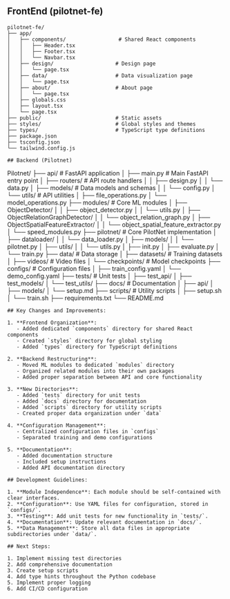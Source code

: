 ## FrontEnd (pilotnet-fe)
```
pilotnet-fe/
├── app/
│   ├── components/                 # Shared React components
│   │   ├── Header.tsx
│   │   ├── Footer.tsx
│   │   └── Navbar.tsx
│   ├── design/                    # Design page
│   │   └── page.tsx
│   ├── data/                      # Data visualization page
│   │   └── page.tsx
│   ├── about/                     # About page
│   │   └── page.tsx
│   ├── globals.css
│   ├── layout.tsx
│   └── page.tsx
├── public/                        # Static assets
├── styles/                        # Global styles and themes
├── types/                         # TypeScript type definitions
├── package.json
├── tsconfig.json
└── tailwind.config.js

## Backend (Pilotnet)
```
Pilotnet/
├── api/                          # FastAPI application
│   ├── main.py                   # Main FastAPI entry point
│   ├── routers/                  # API route handlers
│   │   ├── design.py
│   │   └── data.py
│   ├── models/                   # Data models and schemas
│   │   └── config.py
│   └── utils/                    # API utilities
│       ├── file_operations.py
│       └── model_operations.py
├── modules/                      # Core ML modules
│   ├── ObjectDetector/
│   │   ├── object_detector.py
│   │   └── utils.py
│   ├── ObjectRelationGraphDetector/
│   │   └── object_relation_graph.py
│   ├── ObjectSpatialFeatureExtractor/
│   │   └── object_spatial_feature_extractor.py
│   └── speed_modules.py
├── pilotnet/                     # Core PilotNet implementation
│   ├── dataloader/
│   │   └── data_loader.py
│   ├── models/
│   │   └── pilotnet.py
│   ├── utils/
│   │   └── utils.py
│   ├── init.py
│   ├── evaluate.py
│   └── train.py
├── data/                         # Data storage
│   ├── datasets/                 # Training datasets
│   ├── videos/                   # Video files
│   └── checkpoints/              # Model checkpoints
├── configs/                      # Configuration files
│   ├── train_config.yaml
│   └── demo_config.yaml
├── tests/                        # Unit tests
│   ├── test_api/
│   ├── test_models/
│   └── test_utils/
├── docs/                         # Documentation
│   ├── api/
│   ├── models/
│   └── setup.md
├── scripts/                      # Utility scripts
│   ├── setup.sh
│   └── train.sh
├── requirements.txt
└── README.md
```
## Key Changes and Improvements:

1. **Frontend Organization**:
   - Added dedicated `components` directory for shared React components
   - Created `styles` directory for global styling
   - Added `types` directory for TypeScript definitions

2. **Backend Restructuring**:
   - Moved ML modules to dedicated `modules` directory
   - Organized related modules into their own packages
   - Added proper separation between API and core functionality

3. **New Directories**:
   - Added `tests` directory for unit tests
   - Added `docs` directory for documentation
   - Added `scripts` directory for utility scripts
   - Created proper data organization under `data`

4. **Configuration Management**:
   - Centralized configuration files in `configs`
   - Separated training and demo configurations

5. **Documentation**:
   - Added documentation structure
   - Included setup instructions
   - Added API documentation directory

## Development Guidelines:

1. **Module Independence**: Each module should be self-contained with clear interfaces.
2. **Configuration**: Use YAML files for configuration, stored in `configs/`.
3. **Testing**: Add unit tests for new functionality in `tests/`.
4. **Documentation**: Update relevant documentation in `docs/`.
5. **Data Management**: Store all data files in appropriate subdirectories under `data/`.

## Next Steps:

1. Implement missing test directories
2. Add comprehensive documentation
3. Create setup scripts
4. Add type hints throughout the Python codebase
5. Implement proper logging
6. Add CI/CD configuration